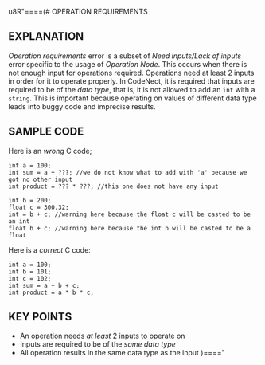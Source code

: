u8R"====(# OPERATION REQUIREMENTS
## EXPLANATION
*Operation requirements* error is a subset of *Need inputs/Lack of inputs*
error specific to the usage of *Operation Node*. This occurs when there is not
enough input for operations required. Operations need at least 2 inputs in
order for it to operate properly. In CodeNect, it is required that inputs are
required to be of the *data type*, that is, it is not allowed to add an `int`
with a `string`. This is important because operating on values of different data type leads
into buggy code and imprecise results.
## SAMPLE CODE
Here is an *wrong* C code;
```
int a = 100;
int sum = a + ???; //we do not know what to add with 'a' because we got no other input
int product = ??? * ???; //this one does not have any input

int b = 200;
float c = 300.32;
int = b + c; //warning here because the float c will be casted to be an int
float b + c; //warning here because the int b will be casted to be a float
```
Here is a *correct* C code:
```
int a = 100;
int b = 101;
int c = 102;
int sum = a + b + c;
int product = a * b * c;
```
## KEY POINTS
  * An operation needs *at least* 2 inputs to operate on
  * Inputs are required to be of the *same data type*
  * All operation results in the same data type as the input
)===="
